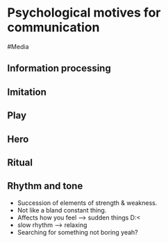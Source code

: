 # Psychological motives for communication
#Media
## Information processing
## Imitation 
## Play 
## Hero
## Ritual
## Rhythm and tone
- Succession of elements of strength & weakness.
- Not like a bland constant thing. 
- Affects how you feel –> sudden things D:<
- slow rhythm –> relaxing
- Searching for something not boring yeah?